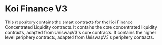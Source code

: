 # Koi Finance V3

This repository contains the smart contracts for the Koi Finance Concentrated Liquidity contracts. It contains the core concentrated liquidity contracts, adapted from UniswapV3's core contracts. It contains the higher level periphery contracts, adapted from UniswapV3's periphery contracts.

